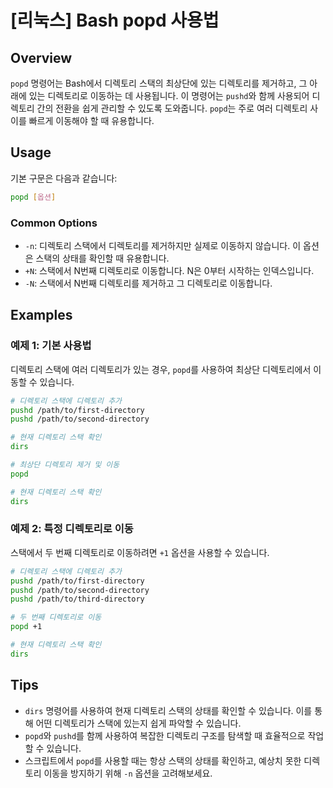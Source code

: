 # [리눅스] Bash popd 사용법

## Overview
`popd` 명령어는 Bash에서 디렉토리 스택의 최상단에 있는 디렉토리를 제거하고, 그 아래에 있는 디렉토리로 이동하는 데 사용됩니다. 이 명령어는 `pushd`와 함께 사용되어 디렉토리 간의 전환을 쉽게 관리할 수 있도록 도와줍니다. `popd`는 주로 여러 디렉토리 사이를 빠르게 이동해야 할 때 유용합니다.

## Usage
기본 구문은 다음과 같습니다:

```bash
popd [옵션]
```

### Common Options
- `-n`: 디렉토리 스택에서 디렉토리를 제거하지만 실제로 이동하지 않습니다. 이 옵션은 스택의 상태를 확인할 때 유용합니다.
- `+N`: 스택에서 N번째 디렉토리로 이동합니다. N은 0부터 시작하는 인덱스입니다.
- `-N`: 스택에서 N번째 디렉토리를 제거하고 그 디렉토리로 이동합니다.

## Examples

### 예제 1: 기본 사용법
디렉토리 스택에 여러 디렉토리가 있는 경우, `popd`를 사용하여 최상단 디렉토리에서 이동할 수 있습니다.

```bash
# 디렉토리 스택에 디렉토리 추가
pushd /path/to/first-directory
pushd /path/to/second-directory

# 현재 디렉토리 스택 확인
dirs

# 최상단 디렉토리 제거 및 이동
popd

# 현재 디렉토리 스택 확인
dirs
```

### 예제 2: 특정 디렉토리로 이동
스택에서 두 번째 디렉토리로 이동하려면 `+1` 옵션을 사용할 수 있습니다.

```bash
# 디렉토리 스택에 디렉토리 추가
pushd /path/to/first-directory
pushd /path/to/second-directory
pushd /path/to/third-directory

# 두 번째 디렉토리로 이동
popd +1

# 현재 디렉토리 스택 확인
dirs
```

## Tips
- `dirs` 명령어를 사용하여 현재 디렉토리 스택의 상태를 확인할 수 있습니다. 이를 통해 어떤 디렉토리가 스택에 있는지 쉽게 파악할 수 있습니다.
- `popd`와 `pushd`를 함께 사용하여 복잡한 디렉토리 구조를 탐색할 때 효율적으로 작업할 수 있습니다.
- 스크립트에서 `popd`를 사용할 때는 항상 스택의 상태를 확인하고, 예상치 못한 디렉토리 이동을 방지하기 위해 `-n` 옵션을 고려해보세요.
